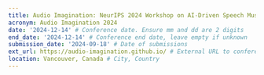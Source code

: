 ```yaml
---
title: Audio Imagination: NeurIPS 2024 Workshop on AI-Driven Speech Music and Sound Generation
acronym: Audio Imagination 2024
date: '2024-12-14' # Conference date. Ensure mm and dd are 2 digits
end_date: '2024-12-14' # Conference end date, leave empty if unknown
submission_date: '2024-09-18' # Date of submissions
ext_url: https://audio-imagination.github.io/ # External URL to conference website
location: Vancouver, Canada # City, Country
---
```

